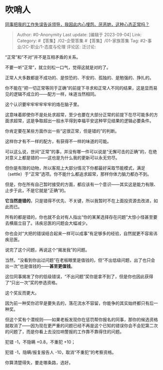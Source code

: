 # 吹哨人
[同事把我的工作失误告诉领导，我因此内心埋怨、厌恶她，这种心态正常吗？](https://www.zhihu.com/question/619869697/answer/3196458897)

> Author: #0-Anonymity
> Last update: [编辑于 2023-09-04]
> Link:
> Category: #【答集】/02-企管答集 #【答集】/01-家族答集
> Tag: #2-事业/2C-职业/1-态度与伦理
> 评论区:
> 泛讨论:

“正常”和“不对”并不是互相矛盾的关系。

不要一听“正常”，就立刻松一口气，觉得这就是对的了。

正常人大多数都是不成功的、是惊恐的、不安的、孤独的、是勉强的、挣扎的。

你不能在“把一切正常等同于正确”的前提下寻求和正常人不同的结果，这是显而易见的逻辑不成立的——配方一样，味道当然相同。

这个认识要牢牢牢牢牢牢的烙在脑子里。

这意味着即使你不是处处求超常，至少也要在大部分正常的前提下在尽可能多的方面求超常，这是争取超出一般水平得到幸福平安这种罕见结果的逻辑必要条件。

你肯定要在某些方面作出一些“这很正常，但是错的”的判断。

这样你才有不一样的配方，有获得不一样的味道的可能。

可以这么说，世间“正常”的事，并没有哪一件可以说是“无懈可击的正确”的，在绝对意义上都是错的——这也是为什么我的更新可以永无穷尽。

但你是有限的动物，所以客观上大部分情况下你都最好采取节能模式，满足（settle）于“正常”选项。你不能什么都追求超常，那样你体力脑力都办不到。

但是，你在所有自己暂时接受的方面，都应该有一个意识——其实这是能力有限、止步于此，不是它就是“正确”的。

**它当然是错的**，只是错得不优先、不关键，所以我暂时不在上面投资源去改进，如此而已。

所有的都是错的，你也就不会对有人指出“你的某某选择存在问题”大惊小怪甚至要去横眉立目了。讳疾忌医的问题会大幅减少。

你也会对“大把的错误结合起来一样可以成事”有足够多的经验，自然就更不容易讳疾忌医。

说完了这个问题，再说这个“揭发我”的问题。

当然，“没看到你出过问题”在老板眼里是值钱的，但“不出低级问题，出了也只会出一次”也是值钱的——**甚至更值钱**。

这位同事揭发了你的低级错误，“不出问题”奖你是拿不到了，但是你也因此获得了“只出一次”奖的参选资格。

这个奖反而更大。

因为前一种奖你迟早是要失去的，落花流水不容留，你能争的其实始终都只有后一种奖。

但这个奖有个潜规则——如果老板发现你在惩罚帮你报名的同事，那你的候选资格就取消了——因为现在更严重的问题已经不再是这个已知的错误你会不会犯第二次的问题了，而是你看上去没拉响警报的工作靠不靠得住的问题。

犯错 -1，不隐瞒 +0.8，不重犯 +10；

犯错 -1，隐瞒/报复报告人 -10，取消“不重犯”的考察资格。

你算清楚得失，要走哪条路，选好。
